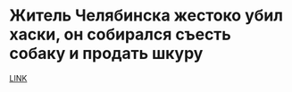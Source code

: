 # Житель Челябинска жестоко убил хаски, он собирался съесть собаку и продать шкуру



[LINK](https://varlamov.ru/2869736.html)
